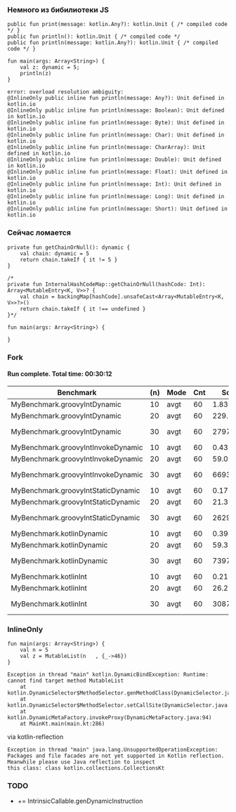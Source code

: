 ### Немного из бибилиотеки JS

```
public fun print(message: kotlin.Any?): kotlin.Unit { /* compiled code */ }
public fun println(): kotlin.Unit { /* compiled code */ 
public fun println(message: kotlin.Any?): kotlin.Unit { /* compiled code */ }
```
```
fun main(args: Array<String>) {
    val z: dynamic = 5;
    println(z)
}
```

```
error: overload resolution ambiguity: 
@InlineOnly public inline fun println(message: Any?): Unit defined in kotlin.io
@InlineOnly public inline fun println(message: Boolean): Unit defined in kotlin.io
@InlineOnly public inline fun println(message: Byte): Unit defined in kotlin.io
@InlineOnly public inline fun println(message: Char): Unit defined in kotlin.io
@InlineOnly public inline fun println(message: CharArray): Unit defined in kotlin.io
@InlineOnly public inline fun println(message: Double): Unit defined in kotlin.io
@InlineOnly public inline fun println(message: Float): Unit defined in kotlin.io
@InlineOnly public inline fun println(message: Int): Unit defined in kotlin.io
@InlineOnly public inline fun println(message: Long): Unit defined in kotlin.io
@InlineOnly public inline fun println(message: Short): Unit defined in kotlin.io
```


### Сейчас ломается
```
private fun getChainOrNull(): dynamic {
    val chain: dynamic = 5
    return chain.takeIf { it != 5 }
}

/*
private fun InternalHashCodeMap::getChainOrNull(hashCode: Int): Array<MutableEntry<K, V>>? {
    val chain = backingMap[hashCode].unsafeCast<Array<MutableEntry<K, V>>?>()
    return chain.takeIf { it !== undefined }
}*/

fun main(args: Array<String>) {

}
```

### Fork

#### Run complete. Total time: 00:30:12

|Benchmark                           |(n) | Mode | Cnt |     Score|     Error | Units |
|---|---|---|---|---|---|---|
|MyBenchmark.groovyIntDynamic        | 10 | avgt |  60 |     1.832| ±   0.020 | us/op |
|MyBenchmark.groovyIntDynamic        | 20 | avgt |  60 |   229.138| ±   0.923 | us/op |
|MyBenchmark.groovyIntDynamic        | 30 | avgt |  60 | 27971.273| ± 118.367 | us/op |
|MyBenchmark.groovyIntInvokeDynamic  | 10 | avgt |  60 |     0.432| ±   0.001 | us/op |
|MyBenchmark.groovyIntInvokeDynamic  | 20 | avgt |  60 |    59.054| ±   0.150 | us/op |
|MyBenchmark.groovyIntInvokeDynamic  | 30 | avgt |  60 |  6693.889| ±  77.381 | us/op |
|MyBenchmark.groovyIntStaticDynamic  | 10 | avgt |  60 |     0.173| ±   0.001 | us/op |
|MyBenchmark.groovyIntStaticDynamic  | 20 | avgt |  60 |    21.394| ±   0.280 | us/op |
|MyBenchmark.groovyIntStaticDynamic  | 30 | avgt |  60 |  2629.358| ±  33.723 | us/op |
|MyBenchmark.kotlinDynamic           | 10 | avgt |  60 |     0.394| ±   0.001 | us/op |
|MyBenchmark.kotlinDynamic           | 20 | avgt |  60 |    59.363| ±   0.147 | us/op |
|MyBenchmark.kotlinDynamic           | 30 | avgt |  60 |  7397.113| ±  54.862 | us/op |
|MyBenchmark.kotlinInt               | 10 | avgt |  60 |     0.212| ±   0.001 | us/op |
|MyBenchmark.kotlinInt               | 20 | avgt |  60 |    26.265| ±   0.020 | us/op |
|MyBenchmark.kotlinInt               | 30 |  avgt|   60|   3087.73|4 ±  93.085| us/op |



### InlineOnly
```
fun main(args: Array<String>) {
    val n = 5
    val z = MutableList(n   , {_->46})
}
```

```
Exception in thread "main" kotlin.DynamicBindException: Runtime: cannot find target method MutableList
	at kotlin.DynamicSelector$MethodSelector.genMethodClass(DynamicSelector.java:291)
	at kotlin.DynamicSelector$MethodSelector.setCallSite(DynamicSelector.java:155)
	at kotlin.DynamicMetaFactory.invokeProxy(DynamicMetaFactory.java:94)
	at MainKt.main(main.kt:286)
```
via kotlin-reflection
```
Exception in thread "main" java.lang.UnsupportedOperationException: 
Packages and file facades are not yet supported in Kotlin reflection. 
Meanwhile please use Java reflection to inspect 
this class: class kotlin.collections.CollectionsKt
```


### TODO
- += IntrinsicCallable.genDynamicInstruction
